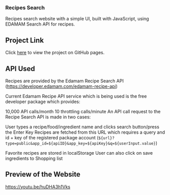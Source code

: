 ### Recipes Search
Recipes search website with a simple UI, built with JavaScript, using EDAMAM Search API for recipes.


## Project Link

Click [here](https://harmonykerry.github.io/Food-Finder/) to view the project on GitHub pages.

## API Used

Recipes are provided by the Edamam Recipe Search API (https://developer.edamam.com/edamam-recipe-api)

Current Edamam Recipe API service which is being used is the free developer package which provides:

10,000 API calls/month
10 throttling calls/minute
An API call request to the Recipe Search API is made in two cases:

User types a recipe/food/ingredient name and clicks search button/press the Enter Key
Recipes are fetched from this URL which requires a query and id + key of the registered package account (`${url}?type=public&app_id=${apiID}&app_key=${apiKey}&q=${userInput.value}`)

Favorite recipes are stored in localStorage 
User can also click on save ingredients to Shopping list

## Preview of the Website
https://youtu.be/huDHA3h1Vks
